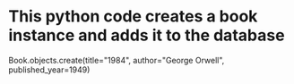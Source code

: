 # This python code creates a book instance and adds it to the database

Book.objects.create(title="1984", author="George Orwell", published_year=1949)